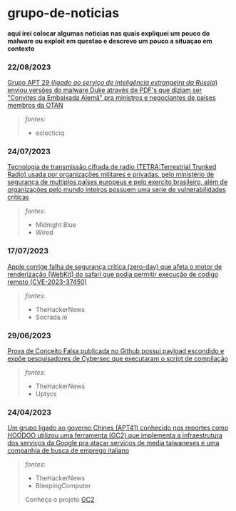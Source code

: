 # grupo-de-noticias
#### aqui irei colocar algumas noticias nas quais expliquei um pouco do malware ou exploit em questao e descrevo um pouco a situaçao em contexto

### 22/08/2023
[Grupo APT 29 (_ligado ao serviço de inteligência estrangeira da Rússia_) enviou versões do malware Duke através de PDF's que diziam ser "Convites da Embaixada Alemã" pra ministros e negociantes de países membros da OTAN](https://github.com/0x177git/grupo-de-noticias/blob/main/APT_29_ataque_usando_pdfs_como%20vetor_de%20inje%C3%A7%C3%A3o_OTAN.md)
>_fontes_:
>- eclecticiq

### 24/07/2023
[Tecnologia de transmissão cifrada de radio (TETRA:Terrestrial Trunked Radio) usada por organizações militares e privadas, pelo ministério de segurança de multiplos países europeus e pelo exercito brasileiro, além de organizações pelo mundo inteiros possuem uma serie de vulnerabilidades criticas](https://github.com/exoForce01/grupo-de-noticias/blob/main/TETRAburst-vulnerabilidade-critica-implementada-pelo-exercito.md)
>_fontes_:
>- Midnight Blue
>- Wired

### 17/07/2023
[Apple corrige falha de segurança critica (zero-day) que afeta o motor de renderização (WebKit) do safari que podia permitir execução de codigo remoto (CVE-2023-37450)](https://github.com/exoForce01/grupo-de-noticias/blob/main/apple-corrige-zeroday.md)
>_fontes_:
>- TheHackerNews
>- Socrada.io

### 29/06/2023 
 [Prova de Conceito Falsa publicada no Github possui payload escondido e expõe pesquisadores de Cybersec que executaram o script de compilação](https://github.com/exoForce01/grupo-de-noticias/blob/main/Poc-falsa-injeta-malware-persistente.md)
>_fontes_:
>- TheHackerNews
>- Uptycs 

### 24/04/2023
[Um grupo ligado ao governo Chines (APT41) conhecido nos reportes como HOODOO utilizou uma ferramenta (GC2) que implementa a infraestrutura dos serviços da Google pra atacar serviços de media taiwaneses e uma companhia de busca de emprego italiano](https://github.com/exoForce01/grupo-de-noticias/blob/main/APT41-ofusca-trafego-de-malware-usando-dominios-google.md)
>_fontes_:
>- TheHackerNews
>- BleepingComputer
>
>  Conheça o projeto [GC2](https://github.com/looCiprian/GC2-sheet)


